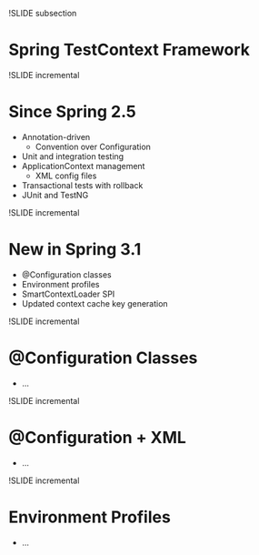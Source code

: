 !SLIDE subsection
# Spring TestContext Framework

!SLIDE incremental
# Since Spring 2.5

* Annotation-driven
  * Convention over Configuration
* Unit and integration testing
* ApplicationContext management
  * XML config files
* Transactional tests with rollback
* JUnit and TestNG

!SLIDE incremental
# New in Spring 3.1

* @Configuration classes
* Environment profiles
* SmartContextLoader SPI
* Updated context cache key generation

!SLIDE incremental
# @Configuration Classes

* ...

!SLIDE incremental
# @Configuration + XML

* ...

!SLIDE incremental
# Environment Profiles

* ...

